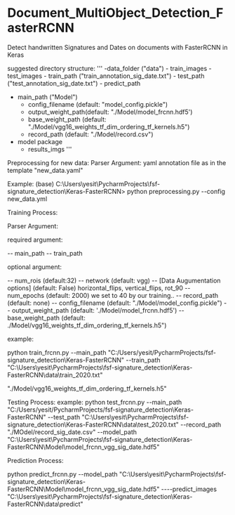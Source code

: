 # Document_MultiObject_Detection_FasterRCNN
Detect handwritten Signatures and Dates on documents with FasterRCNN in Keras

suggested directory structure:
'''
-data_folder ("data")
	- train_images
	- test_images
	- train_path ("train_annotation_sig_date.txt")
	- test_path ("test_annotation_sig_date.txt")
	- predict_path
- main_path ("Model")
	- config_filename (default: "model_config.pickle")
	- output_weight_path(default: "./Model/model_frcnn.hdf5')
	- base_weight_path (default: "./Model/vgg16_weights_tf_dim_ordering_tf_kernels.h5")
	- record_path (default: "./Model/record.csv")
- model package
	- results_imgs
'''



Preprocessing for new data:
Parser Argument:
yaml annotation file as in the template "new_data.yaml"

Example:
(base) C:\Users\yesit\PycharmProjects\fsf-signature_detection\Keras-FasterRCNN>
python preprocessing.py --config new_data.yml





Training Process:

Parser Argument:

required argument:

-- main_path
-- train_path

optional argument:

-- num_rois (default:32)
-- network (default: vgg)
-- [Data Augumentation options] (default: False)
horizontal_flips, vertical_flips, rot_90
-- num_epochs (default: 2000) we set to 40 by our training..
-- record_path (default: none)
-- config_filename (default: "./Model/model_config.pickle")
-- output_weight_path (default: './Model/model_frcnn.hdf5')
-- base_weight_path (default: ./Model/vgg16_weights_tf_dim_ordering_tf_kernels.h5")


example:

python train_frcnn.py --main_path "C:/Users/yesit/PycharmProjects/fsf-signature_detection\Keras-FasterRCNN" --train_path "C:\Users\yesit\PycharmProjects\fsf-signature_detection\Keras-FasterRCNN\data\train_2020.txt"

"./Model/vgg16_weights_tf_dim_ordering_tf_kernels.h5"

Testing Process:
example:
python test_frcnn.py --main_path "C:/Users/yesit/PycharmProjects/fsf-signature_detection\Keras-FasterRCNN" --test_path "C:\Users\yesit\PycharmProjects\fsf-signature_detection\Keras-FasterRCNN\data\test_2020.txt" --record_path "./MOdel/record_sig_date.csv" --model_path "C:\Users\yesit\PycharmProjects\fsf-signature_detection\Keras-FasterRCNN\Model\model_frcnn_vgg_sig_date.hdf5"


Prediction Process:

python predict_frcnn.py --model_path "C:\Users\yesit\PycharmProjects\fsf-signature_detection\Keras-FasterRCNN\Model\model_frcnn_vgg_sig_date.hdf5" ----predict_images "C:\Users\yesit\PycharmProjects\fsf-signature_detection\Keras-FasterRCNN\data\predict"
